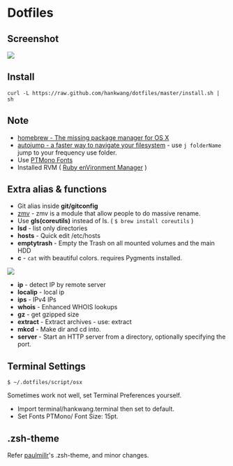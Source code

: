 # Dotfiles


## Screenshot

<img src="http://i.imgur.com/vzftD0D.png">


## Install

```
curl -L https://raw.github.com/hankwang/dotfiles/master/install.sh | sh
```

## Note

* [homebrew - The missing package manager for OS X](http://brew.sh/)
* [autojump - a faster way to navigate your filesystem](https://github.com/joelthelion/autojump) - use `j folderName` jump to your frequency use folder.
* Use [PTMono Fonts](http://www.paratype.com/public/)
* Installed RVM ( [Ruby enVironment Manager](https://github.com/wayneeseguin/rvm) )

## Extra alias & functions

* Git alias inside **git/gitconfig**
* [zmv](http://zshwiki.org/home/builtin/functions/zmv) - zmv is a module that allow people to do massive rename.
* Use **gls(coreutils)** instead of ls. ( `$ brew install coreutils` )
* **lsd** - list only directories
* **hosts** - Quick edit /etc/hosts
* **emptytrash** - Empty the Trash on all mounted volumes and the main HDD
* **c** - `cat` with beautiful colors. requires Pygments installed.
<img src="http://i.imgur.com/lUdmw87.png">

* **ip** - detect IP by remote server
* **localip** - local ip
* **ips** - IPv4 IPs
* **whois** - Enhanced WHOIS lookups
* **gz** - get gzipped size
* **extract** - Extract archives - use: extract <file>
* **mkcd** - Make dir and cd into.
* **server** - Start an HTTP server from a directory, optionally specifying the port.

## Terminal Settings

	$ ~/.dotfiles/script/osx

Sometimes work not well, set Terminal Preferences yourself.

* Import terminal/hankwang.terminal then set to default.
* Set Fonts PTMono/ Font Size: 15pt.

## .zsh-theme

Refer [paulmillr](https://github.com/paulmillr/dotfiles)'s .zsh-theme, and minor changes.